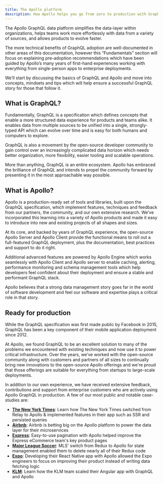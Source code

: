 ```yaml
---
title: The Apollo platform
description: How Apollo helps you go from zero to production with GraphQL
---
```


The Apollo GraphQL data platform simplifies the data-layer within organizations, helps teams work more effortlessly with data from a variety of sources, and allows products to evolve faster.

The more technical benefits of GraphQL adoption are well-documented in other areas of this documentation, however this “Fundamentals” section will focus on explaining pre-adoption recommendations which have been guided by Apollo’s many years of first-hand experiences working with everything from single-person apps to enterprise deployments.

We’ll start by discussing the basics of GraphQL and Apollo and move into concepts, mindsets and tips which will help ensure a successful GraphQL story for those that follow it.

## What is GraphQL?

Fundamentally, GraphQL is a specification which defines concepts that enable a more structured data experience for products and teams alike.  It enables data from multiple sources to be unified into a single, strongly-typed API which can evolve over time and is easy for both humans and computers to explore.

GraphQL is also a movement by the open-source developer community to gain control over an increasingly complicated data horizon which needs better organization, more flexibility, easier tooling and scalable operations.

More than anything, GraphQL is an entire ecosystem.  Apollo has embraced the brilliance of GraphQL and intends to propel the community forward by presenting it in the most approachable way possible.

## What is Apollo?

Apollo is a production-ready set of tools and libraries, built upon the GraphQL specification, which implement features, techniques and feedback from our partners, the community, and our own extensive research.  We’ve incorporated this learning into a variety of Apollo products and made it easy to introduce into new and existing projects of all shapes and sizes.

At its core, and backed by years of GraphQL experience, the open-source Apollo Server and Apollo Client provide the functional means to roll out a full-featured GraphQL deployment, plus the documentation, best practices and support to do it right.

Additional advanced features are powered by Apollo Engine which works seamlessly with Apollo Client and Apollo server to enable caching, alerting, performance monitoring and schema management tools which help developers feel confident about their deployment and ensure a stable and performant GraphQL stack.

Apollo believes that a strong data management story goes far in the world of software development and feel our software and expertise plays a critical role in that story.

## Ready for production

While the GraphQL specification was first made public by Facebook in 2015, GraphQL has been a key component of their mobile application deployment since 2012.

At Apollo, we found GraphQL to be an excellent solution to many of the problems we encountered with existing techniques and now use it to power critical infrastructure.  Over the years, we’ve worked with the open-source community along with customers and partners of all sizes to continually bring new innovations to the open-source Apollo offerings and we're proud that those offerings are suitable for everything from startups to large-scale deployments.

In addition to our own experience, we have received extensive feedback, contributions and support from enterprise customers who are actively using Apollo GraphQL in production.  A few of our most public and notable case-studies are:

- [**The New York Times**](https://open.nytimes.com/the-new-york-times-now-on-apollo-b9a78a5038c): Learn how The New York Times switched from Relay to Apollo & implemented features in their app such as SSR and persisted queries
- [**Airbnb**](https://medium.com/airbnb-engineering/reconciling-graphql-and-thrift-at-airbnb-a97e8d290712): Airbnb is betting big on the Apollo platform to power the data layer for their microservices
- [**Express**](https://dev-blog.apollodata.com/changing-the-architecture-of-express-com-23c950d43323): Easy-to-use pagination with Apollo helped improve the Express eCommerce team's key product pages
- [**Major League Soccer**](https://dev-blog.apollodata.com/reducing-our-redux-code-with-react-apollo-5091b9de9c2a): MLS' switch from Redux to Apollo for state management enabled them to delete nearly all of their Redux code
- [**Expo**](https://dev-blog.apollodata.com/using-graphql-apollo-at-expo-4c1f21f0f115): Developing their React Native app with Apollo allowed the Expo engineers to focus on improving their product instead of writing data fetching logic
- [**KLM**](https://youtu.be/T2njjXHdKqw): Learn how the KLM team scaled their Angular app with GraphQL and Apollo
